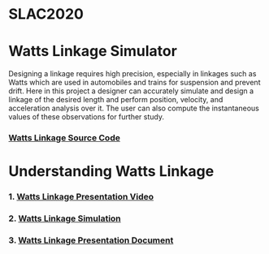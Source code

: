 # SLAC2020
# Watts Linkage Simulator
Designing a linkage requires high precision, especially in linkages such as Watts which are used in automobiles and trains for suspension and prevent drift. Here in this project a designer can accurately simulate and design a linkage of the desired length and perform position, velocity, and acceleration analysis over it. The user can also compute the instantaneous values of these observations for further study.
### [Watts Linkage Source Code](https://github.com/Ayush-Shyam-Kumar/SLAC2020/blob/main/WattsLinkage.m)
# Understanding Watts Linkage
### 1.  [Watts Linkage Presentation Video](https://drive.google.com/file/d/1sIeRXYOopW8bKjyxnqULcCbt3iQtlQez/view?usp=sharing)
### 2.  [Watts Linkage Simulation](https://drive.google.com/file/d/1x66n9z10w6rDBK0aocPtz1C0S5pSALlL/view?usp=sharing)
### 3.  [Watts Linkage Presentation Document](https://github.com/Ayush-Shyam-Kumar/SLAC2020/blob/main/Watts_Linkage.pptx)

